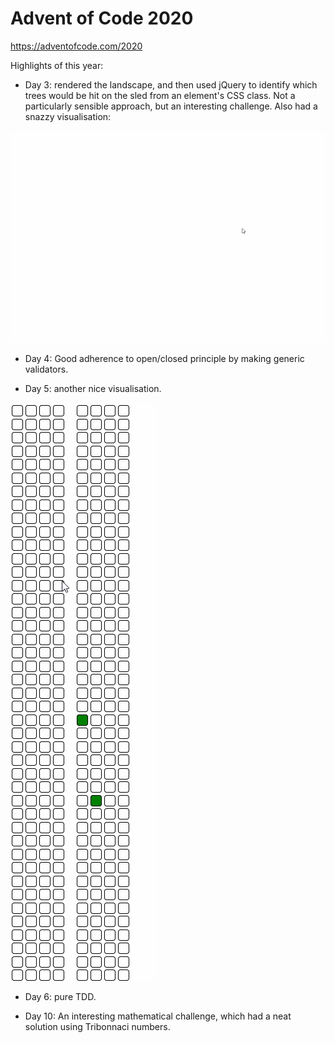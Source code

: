 # Advent of Code 2020

https://adventofcode.com/2020

Highlights of this year:

- Day 3: rendered the landscape, and then used jQuery to identify which trees would be hit on the sled from an element's CSS class. Not a particularly sensible approach, but an interesting challenge. Also had a snazzy visualisation:

<img src="./3.gif"/>

- Day 4: Good adherence to open/closed principle by making generic validators.

- Day 5: another nice visualisation.

<img src="./5.gif"/>

- Day 6: pure TDD.

- Day 10: An interesting mathematical challenge, which had a neat solution using Tribonnaci numbers.